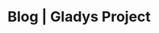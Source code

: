 ---
layout: blog
title: Blog | Gladys Project
lang: fr
pagination: 
  enabled: true
  locale: fr_FR
---